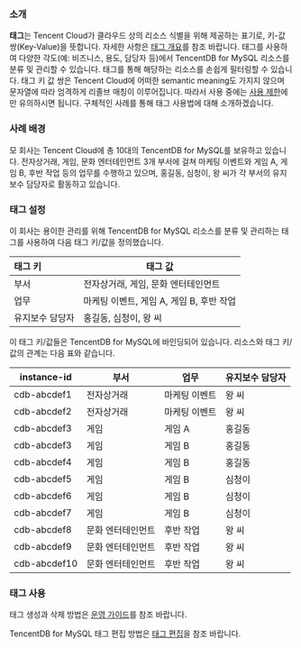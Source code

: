### 소개

**태그**는 Tencent Cloud가 클라우드 상의 리소스 식별을 위해 제공하는 표기로, 키-값 쌍(Key-Value)을 뜻합니다. 자세한 사항은 [태그 개요](http://intl.cloud.tencent.com/document/product/651/13334)를 참조 바랍니다.
태그를 사용하여 다양한 각도(예: 비즈니스, 용도, 담당자 등)에서 TencentDB for MySQL 리소스를 분류 및 관리할 수 있습니다. 태그를 통해 해당하는 리소스를 손쉽게 필터링할 수 있습니다. 태그 키 값 쌍은 Tencent Cloud에 어떠한 semantic meaning도 가지지 않으며 문자열에 따라 엄격하게 리졸브 매칭이 이루어집니다. 따라서 사용 중에는 [사용 제한](http://intl.cloud.tencent.com/document/product/651/13354)에만 유의하시면 됩니다.
구체적인 사례를 통해 태그 사용법에 대해 소개하겠습니다.

### 사례 배경
모 회사는 Tencent Cloud에 총 10대의 TencentDB for MySQL를 보유하고 있습니다. 전자상거래, 게임, 문화 엔터테인먼트 3개 부서에 걸쳐 마케팅 이벤트와 게임 A, 게임 B, 후반 작업 등의 업무를 수행하고 있으며, 홍길동, 심청이, 왕 씨가 각 부서의 유지보수 담당자로 활동하고 있습니다.

### 태그 설정
이 회사는 용이한 관리를 위해 TencentDB for MySQL 리소스를 분류 및 관리하는 태그를 사용하여 다음 태그 키/값을 정의했습니다.

| 태그 키     | 태그 값                             |
| :---------- | ---------------------------------- |
| 부서       | 전자상거래, 게임, 문화 엔터테인먼트                   |
| 업무       | 마케팅 이벤트, 게임 A, 게임 B, 후반 작업 |
| 유지보수 담당자 | 홍길동, 심청이, 왕 씨                   |

이 태그 키/값들은 TencentDB for MySQL에 바인딩되어 있습니다. 리소스와 태그 키/값의 관계는 다음 표와 같습니다.

|instance-id	|부서	|업무	|유지보수 담당자|
|----------------|-------|----|--------------|
|cdb-abcdef1	|전자상거래	|마케팅 이벤트	|왕 씨|
|cdb-abcdef2	|전자상거래	|마케팅 이벤트	|왕 씨|
|cdb-abcdef3	|게임|	게임 A	|홍길동|
|cdb-abcdef3	|게임|	게임 B	|홍길동|
|cdb-abcdef4|	게임	|게임 B	|홍길동|
|cdb-abcdef5|	게임	|게임 B	|심청이|
|cdb-abcdef6	|게임	|게임 B|	심청이|
|cdb-abcdef7	|게임	|게임 B	|심청이|
|cdb-abcdef8	|문화 엔터테인먼트	|후반 작업|	왕 씨|
|cdb-abcdef9	|문화 엔터테인먼트	|후반 작업	|왕 씨|
|cdb-abcdef10	|문화 엔터테인먼트	|후반 작업	|왕 씨|

### 태그 사용
태그 생성과 삭제 방법은 [운영 가이드](https://intl.cloud.tencent.com/document/product/651/41684)를 참조 바랍니다.

TencentDB for MySQL 태그 편집 방법은 [태그 편집](https://intl.cloud.tencent.com/document/product/236/31918)을 참조 바랍니다.

